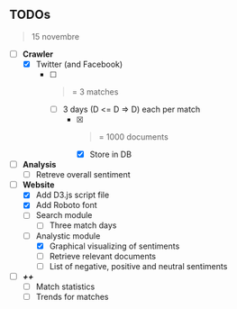 ## TODOs
> 15 novembre

- [ ] **Crawler**
  - [x] Twitter (and Facebook)
    - [ ] >= 3 matches
      - [ ] 3 days (D <= D => D) each per match
        - [x] >= 1000 documents
          - [x] Store in DB
- [ ] **Analysis**
  - [ ] Retreve overall sentiment
- [ ] **Website**
  - [x] Add D3.js script file
  - [x] Add Roboto font
  - [ ] Search module
    - [ ] Three match days
  - [ ] Analystic module
    - [x] Graphical visualizing of sentiments
    - [ ] Retrieve relevant documents
    - [ ] List of negative, positive and neutral sentiments
- [ ] ___++___
  - [ ] Match statistics
  - [ ] Trends for matches
